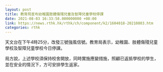 ```yaml
---
layout: post
title: 教育局宣布幼稚園肢體傷殘兒童及智障兒童學校停課
date: 2021-08-03 16:33:58.000000000 +08:00
link: https://news.rthk.hk/rthk/ch/component/k2/1604018-20210803.htm
categories: rthk
---
```


天文台在下午4時25分，改發三號強風信號。教育局表示，幼稚園、肢體傷殘兒童學校及智障兒童學校今日停課。

局方說，上述學校須保持校舍開放，同時實施應變措施，照顧已返抵學校的學生，並在安全的情況下，方可安排學生返家。
